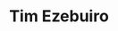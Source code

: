 ---
layout: page
title: Tim Ezebuiro
description: B.S. in Environmental Sciences, timothy.ezebuiro@slu.edu
img: assets/img/7.jpg
importance: 6
category: student
--- 
